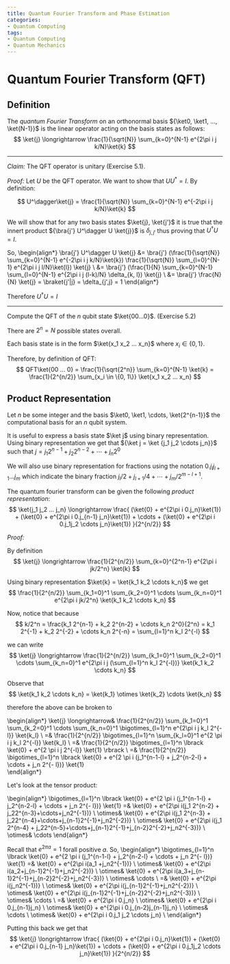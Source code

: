 ```yaml
---
title: Quantum Fourier Transform and Phase Estimation
categories:
- Quantum Computing
tags:
- Quantum Computing
- Quantum Mechanics
---
```


# Quantum Fourier Transform (QFT)

## Definition

The _quantum Fourier Transform_ on an orthonormal basis ${\ket0, \ket1, ..., \ket{N-1}}$ is the linear operator acting on the basis states as follows:
$$
\ket{j} \longrightarrow \frac{1}{\sqrt{N}} \sum_{k=0}^{N-1} e^{2\pi i j k/N}\ket{k}
$$

---

_Claim:_ The QFT operator is unitary (Exercise 5.1).

_Proof:_ Let $U$ be the QFT operator. We want to show that $UU^* = I$. By definition:

$$
U^\dagger\ket{j} = \frac{1}{\sqrt{N}} \sum_{k=0}^{N-1} e^{-2\pi i j k/N}\ket{k}
$$

We will show that for any two basis states $\ket{j}, \ket{j'}$ it is true that the innert product ${\bra{j'} U^\dagger U \ket{j}}$ is $\delta_{j, j'}$ thus proving that $U^\dagger U = I$.

So,
\begin{align*}
\bra{j'} U^\dagger U \ket{j} &= \bra{j'} (\frac{1}{\sqrt{N}} \sum_{k=0}^{N-1} e^{-2\pi i j k/N}\ket{k}) \frac{1}{\sqrt{N}} \sum_{l=0}^{N-1} e^{2\pi i j l/N}\ket{l}) \ket{j} \\
&= \bra{j'} (\frac{1}{N} \sum_{k=0}^{N-1} \sum_{l=0}^{N-1} e^{2\pi i j (l-k)/N} \delta_{k, l}) \ket{j} \\
&= \bra{j'} \frac{N}{N} \ket{j} = \braket{j'|j} = \delta_{j',j} = 1
\end{align*}

Therefore $U^\dagger U = I$

---

Compute the QFT of the $n$ qubit state $\ket{00...0}$. (Exercise 5.2)

There are $2^n = N$ possible states overall.

Each basis state is in the form $\ket{x_1 x_2 ... x_n}$ where $x_i \in \{0, 1\}$.

Therefore, by definition of QFT:
$$
QFT\ket{00 ... 0} = \frac{1}{\sqrt{2^n}} \sum_{k=0}^{N-1} \ket{k} = \frac{1}{2^{n/2}} \sum_{x_i \in \{0, 1\}} \ket{x_1 x_2 ... x_n}
$$

## Product Representation

Let $n$ be some integer and the basis $\ket0, \ket1, \cdots, \ket{2^{n-1}}$ the computational basis for an $n$ qubit system.

It is useful to express a basis state $\ket j$ using binary representation. Using binary representation we get that ${\ket j = \ket {j_1 j_2 \cdots j_n}}$ such that ${j = j_1 2^{n-1} + j_2 2^{n-2} + \cdots + j_n 2^0}$

We will also use binary representation for fractions using the notation $0.j_l j_{l+1} ... j_m$ which indicate the binary fraction $j_l/2 + j_{l+1}/4 + \cdots + j_m / 2^{m - l + 1}$.

The quantum fourier transform can be given the following _product representation_:
$$
\ket{j_1 j_2 ... j_n} \longrightarrow \frac{ 
    (\ket{0} + e^{2\pi i 0.j_n}\ket{1}) + (\ket{0} + e^{2\pi i 0.j_{n-1} j_n}\ket{1}) + \cdots + (\ket{0} + e^{2\pi i 0.j_1j_2 \cdots j_n}\ket{1})
}{2^{n/2}}
$$

_Proof:_

By definition
$$
\ket{j} \longrightarrow \frac{1}{2^{n/2}} \sum_{k=0}^{2^n-1} e^{2\pi i jk/2^n} \ket{k}
$$

Using binary representation $\ket{k} = \ket{k_1 k_2 \cdots k_n}$ we get
$$
\frac{1}{2^{n/2}} \sum_{k_1=0}^1 \sum_{k_2=0}^1 \cdots \sum_{k_n=0}^1 e^{2\pi i jk/2^n} \ket{k_1 k_2 \cdots k_n}
$$

Now, notice that because
$$
k/2^n =
\frac{k_1 2^{n-1} + k_2 2^{n-2} + \cdots k_n 2^0}{2^n} =
k_1 2^{-1} + k_2 2^{-2} + \cdots k_n 2^{-n} =
\sum_{l=1}^n k_l 2^{-l}
$$

we can write
$$
\ket{j} \longrightarrow
\frac{1}{2^{n/2}} \sum_{k_1=0}^1 \sum_{k_2=0}^1 \cdots \sum_{k_n=0}^1 e^{2\pi i j (\sum_{l=1}^n k_l 2^{-l})} \ket{k_1 k_2 \cdots k_n}
$$

Observe that
$$
\ket{k_1 k_2 \cdots k_n} = \ket{k_1} \otimes \ket{k_2} \cdots \ket{k_n}
$$

therefore the above can be broken to

\begin{align*}
\ket{j} \longrightarrow&
\frac{1}{2^{n/2}} \sum_{k_1=0}^1 \sum_{k_2=0}^1 \cdots \sum_{k_n=0}^1 \bigotimes_{l=1}^n e^{2\pi i j k_l 2^{-l}} \ket{k_l} \\
=& \frac{1}{2^{n/2}} \bigotimes_{l=1}^n \sum_{k_l=0}^1 e^{2 \pi i j k_l 2^{-l}} \ket{k_l} \\
=& \frac{1}{2^{n/2}} \bigotimes_{l=1}^n \lbrack \ket{0} + e^{2 \pi i j 2^{-l}} \ket{1}  \rbrack \\
=& \frac{1}{2^{n/2}} \bigotimes_{l=1}^n \lbrack \ket{0} + e^{2 \pi i (j_1^{n-1-l} + j_2^{n-2-l} + \cdots + j_n 2^{- l})} \ket{1}  
\end{align*}


Let's look at the tensor product:

\begin{align*}
\bigotimes_{l=1}^n \lbrack \ket{0} + e^{2 \pi i (j_1^{n-1-l} + j_2^{n-2-l} + \cdots + j_n 2^{- l})} \ket{1}
=& \ket{0} + e^{2\pi i(j_1 2^{n-2} + j_22^{n-3}+\cdots+j_n2^{-1})} \\
\otimes& \ket{0} + e^{2\pi i(j_1 2^{n-3} + j_22^{n-4}+\cdots+j_{n-1}2^{-1}+j_n2^{-2})} \\
\otimes& \ket{0} + e^{2\pi i(j_1 2^{n-4} + j_22^{n-5}+\cdots+j_{n-1}2^{-1}+j_{n-2}2^{-2}+j_n2^{-3})} \\
\otimes& \cdots
\end{align*}

Recall that $e^{2 \pi a} = 1$ forall positive $a$. So,
\begin{align*}
\bigotimes_{l=1}^n \lbrack \ket{0} + e^{2 \pi i (j_1^{n-1-l} + j_2^{n-2-l} + \cdots + j_n 2^{- l})} \ket{1}
=& \ket{0} + e^{2\pi i(a_1 +j_n2^{-1})} \\
\otimes& \ket{0} + e^{2\pi i(a_2+j_{n-1}2^{-1}+j_n2^{-2})} \\
\otimes& \ket{0} + e^{2\pi i(a_3+j_{n-1}2^{-1}+j_{n-2}2^{-2}+j_n2^{-3})} \\
\otimes& \cdots \\
=& \ket{0} + e^{2\pi i(j_n2^{-1})} \\
\otimes& \ket{0} + e^{2\pi i(j_{n-1}2^{-1}+j_n2^{-2})} \\
\otimes& \ket{0} + e^{2\pi i(j_{n-1}2^{-1}+j_{n-2}2^{-2}+j_n2^{-3})} \\
\otimes& \cdots \\
=& \ket{0} + e^{2\pi i 0.j_n} \\
\otimes& \ket{0} + e^{2\pi i 0.j_{n-1}j_n} \\
\otimes& \ket{0} + e^{2\pi i 0.j_{n-2}j_{n-1}j_n} \\
\otimes& \cdots \\
\otimes& \ket{0} + e^{2\pi i 0.j_1 j_2 \cdots j_n} \\
\end{align*}

Putting this back we get that
$$
\ket{j} \longrightarrow \frac{ 
    (\ket{0} + e^{2\pi i 0.j_n}\ket{1}) + (\ket{0} + e^{2\pi i 0.j_{n-1} j_n}\ket{1}) + \cdots + (\ket{0} + e^{2\pi i 0.j_1j_2 \cdots j_n}\ket{1})
}{2^{n/2}}
$$